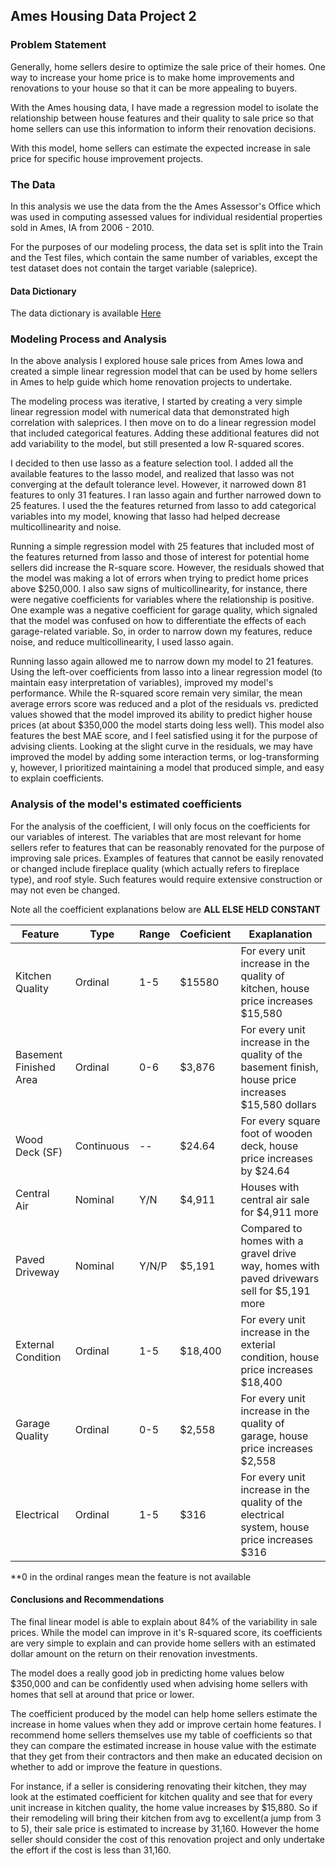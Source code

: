## Ames Housing Data Project 2    

### Problem Statement

Generally, home sellers desire to optimize the sale price of their homes. One way to increase your home price is to make home improvements and renovations to your house so that it can be more appealing to buyers.

With the Ames housing data, I have made a regression model to isolate the relationship between house features and their quality to sale price so that home sellers can use this information to inform their renovation decisions.

With this model, home sellers can estimate the expected increase in sale price for specific house improvement projects.

### The Data

In this analysis we use the data from the the Ames Assessor's Office which was used in computing assessed values for individual residential properties sold in Ames, IA from 2006 - 2010.

For the purposes of our modeling process, the data set is split into the Train and the Test files, which contain the same number of variables, except the test dataset does not contain the target variable (saleprice).


#### Data Dictionary

The data dictionary is available [Here](http://jse.amstat.org/v19n3/decock/DataDocumentation.txt)


### Modeling Process and Analysis

In the above analysis I explored house sale prices from Ames Iowa and created a simple linear regression model that can be used by home sellers in Ames to help guide which home renovation projects to undertake.

The modeling process was iterative, I started by creating a very simple linear regression model with numerical data that demonstrated high correlation with saleprices. I then move on to do a linear regression model that included categorical features. Adding these additional features did not add variability to the model, but still presented a low R-squared scores.

I decided to then use lasso as a feature selection tool. I added all the available features to the lasso model, and realized that lasso was not converging at the default tolerance level. However, it narrowed down 81 features to only 31 features. I ran lasso again and further narrowed down to 25 features. I used the the features returned from lasso to add categorical variables into my model, knowing that lasso had helped decrease multicollinearity and noise.

Running a simple regression model with 25 features that included most of the features returned from lasso and those of interest for potential home sellers did increase the R-square score. However, the residuals showed that the model was making a lot of errors when trying to predict home prices above \$250,000. I also saw signs of multicollinearity, for instance, there were negative coefficients for variables where the relationship is positive. One example was a negative coefficient for garage quality, which signaled that the model was confused on how to differentiate the effects of each garage-related variable. So, in order to narrow down my features, reduce noise, and reduce multicollinearity, I used lasso again.

Running lasso again allowed me to narrow down my model to 21 features. Using the left-over coefficients from lasso into a linear regression model (to maintain easy interpretation of variables), improved my model's performance. While the R-squared score remain very similar, the mean average errors score was reduced and a plot of the residuals vs. predicted values showed that the model improved its ability to predict higher house prices (at about \$350,000 the model starts doing less well). This model also features the best MAE score, and I feel satisfied using it for the purpose of advising clients. Looking at the slight curve in the residuals, we may have improved the model by adding some interaction terms, or log-transforming y, however, I prioritized maintaining a model that produced simple, and easy to explain coefficients.

### Analysis of the model's estimated coefficients

For the analysis of the coefficient, I will only focus on the coefficients for our variables of interest. The variables that are most relevant for home sellers refer to features that can be reasonably renovated for the purpose of improving sale prices.  Examples of features that cannot be easily renovated or changed include fireplace quality (which actually refers to fireplace type), and roof style. Such features would require extensive construction or may not even be changed.

Note all the coefficient explanations below are **ALL ELSE HELD CONSTANT**


|Feature|Type|Range|Coeficient|Exaplanation|
|---|---|---|---|---|
|Kitchen Quality|Ordinal|1-5|\$15580|For every unit increase in the quality of kitchen, house price increases \$15,580|
|Basement Finished Area|Ordinal|0-6|\$3,876|For every unit increase in the quality of the basement finish, house price increases \$15,580 dollars|
|Wood Deck (SF)|Continuous|--|$24.64|For every square foot of wooden deck, house price increases by \$24.64|
|Central Air|Nominal|Y/N|\$4,911|Houses with central air sale for \$4,911 more|
|Paved Driveway|Nominal|Y/N/P|\$5,191|Compared to homes with a gravel drive way, homes with paved drivewars sell for \$5,191 more|
|External Condition|Ordinal|1-5|\$18,400|For every unit increase in the exterial condition, house price increases \$18,400|
|Garage Quality|Ordinal|0-5|\$2,558|For every unit increase in the quality of garage, house price increases \$2,558|
|Electrical|Ordinal|1-5|\$316|For every unit increase in the quality of the electrical system, house price increases \$316|

**0 in the ordinal ranges mean the feature is not available


#### Conclusions and Recommendations

The final linear model is able to explain about 84% of the variability in sale prices. While the model can improve in it's R-squared score, its coefficients are very simple to explain and can provide home sellers with an estimated dollar amount on the return on their renovation investments.

The model does a really good job in predicting home values below \$350,000 and can be confidently used when advising home sellers with homes that sell at around that price or lower.

The coefficient produced by the model can help home sellers estimate the increase in home values when they add or improve certain home features. I recommend home sellers themselves use my table of coefficients so that they can compare the estimated increase in house value with the estimate that they get from their contractors and then make an educated decision on whether to add or improve the feature in questions.

For instance, if a seller is considering renovating their kitchen, they may look at the estimated coefficient for kitchen quality and see that for every unit increase in kitchen quality, the home value increases by \$15,880. So if their remodeling will bring their kitchen from avg to excellent(a jump from 3 to 5), their sale price is estimated to increase by 31,160. However the home seller should consider the cost of this renovation project and only undertake the effort if the cost is less than 31,160.
